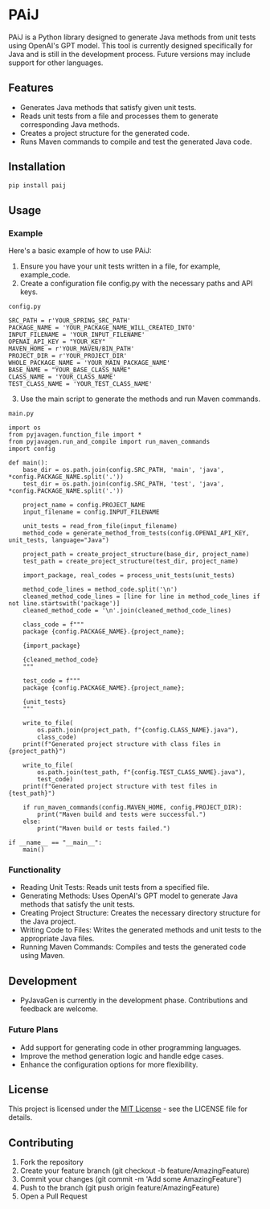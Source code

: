 # PAiJ

PAiJ is a Python library designed to generate Java methods from unit tests using OpenAI's GPT model. This tool is
currently designed specifically for Java and is still in the development process. Future versions may include support
for other languages.

## Features

- Generates Java methods that satisfy given unit tests.
- Reads unit tests from a file and processes them to generate corresponding Java methods.
- Creates a project structure for the generated code.
- Runs Maven commands to compile and test the generated Java code.

## Installation

```bash
pip install paij
```

## Usage

### Example

Here's a basic example of how to use PAiJ:

1. Ensure you have your unit tests written in a file, for example, example_code.
2. Create a configuration file config.py with the necessary paths and API keys.

`config.py`

```
SRC_PATH = r'YOUR_SPRING_SRC_PATH'
PACKAGE_NAME = 'YOUR_PACKAGE_NAME_WILL_CREATED_INTO'
INPUT_FILENAME = 'YOUR_INPUT_FILENAME'
OPENAI_API_KEY = "YOUR_KEY"
MAVEN_HOME = r'YOUR_MAVEN/BIN_PATH'
PROJECT_DIR = r'YOUR_PROJECT_DIR'
WHOLE_PACKAGE_NAME = 'YOUR_MAIN_PACKAGE_NAME'
BASE_NAME = "YOUR_BASE_CLASS_NAME"
CLASS_NAME = 'YOUR_CLASS_NAME'
TEST_CLASS_NAME = 'YOUR_TEST_CLASS_NAME'
```

3. Use the main script to generate the methods and run Maven commands.

`main.py`

```
import os
from pyjavagen.function_file import *
from pyjavagen.run_and_compile import run_maven_commands
import config

def main():
    base_dir = os.path.join(config.SRC_PATH, 'main', 'java', *config.PACKAGE_NAME.split('.'))
    test_dir = os.path.join(config.SRC_PATH, 'test', 'java', *config.PACKAGE_NAME.split('.'))

    project_name = config.PROJECT_NAME
    input_filename = config.INPUT_FILENAME

    unit_tests = read_from_file(input_filename)
    method_code = generate_method_from_tests(config.OPENAI_API_KEY, unit_tests, language="Java")

    project_path = create_project_structure(base_dir, project_name)
    test_path = create_project_structure(test_dir, project_name)

    import_package, real_codes = process_unit_tests(unit_tests)

    method_code_lines = method_code.split('\n')
    cleaned_method_code_lines = [line for line in method_code_lines if not line.startswith('package')]
    cleaned_method_code = '\n'.join(cleaned_method_code_lines)

    class_code = f"""
    package {config.PACKAGE_NAME}.{project_name};

    {import_package}

    {cleaned_method_code}
    """

    test_code = f"""
    package {config.PACKAGE_NAME}.{project_name};

    {unit_tests}
    """

    write_to_file(
        os.path.join(project_path, f"{config.CLASS_NAME}.java"),
        class_code)
    print(f"Generated project structure with class files in {project_path}")

    write_to_file(
        os.path.join(test_path, f"{config.TEST_CLASS_NAME}.java"),
        test_code)
    print(f"Generated project structure with test files in {test_path}")

    if run_maven_commands(config.MAVEN_HOME, config.PROJECT_DIR):
        print("Maven build and tests were successful.")
    else:
        print("Maven build or tests failed.")

if __name__ == "__main__":
    main()
```
### Functionality
- Reading Unit Tests: Reads unit tests from a specified file.
- Generating Methods: Uses OpenAI's GPT model to generate Java methods that satisfy the unit tests.
- Creating Project Structure: Creates the necessary directory structure for the Java project.
- Writing Code to Files: Writes the generated methods and unit tests to the appropriate Java files.
- Running Maven Commands: Compiles and tests the generated code using Maven.

## Development
- PyJavaGen is currently in the development phase. Contributions and feedback are welcome.

### Future Plans
- Add support for generating code in other programming languages.
- Improve the method generation logic and handle edge cases.
- Enhance the configuration options for more flexibility.

## License
This project is licensed under the [MIT License](LICENSE) - see the LICENSE file for details.

## Contributing
1. Fork the repository
2. Create your feature branch (git checkout -b feature/AmazingFeature)
3. Commit your changes (git commit -m 'Add some AmazingFeature')
4. Push to the branch (git push origin feature/AmazingFeature)
5. Open a Pull Request

